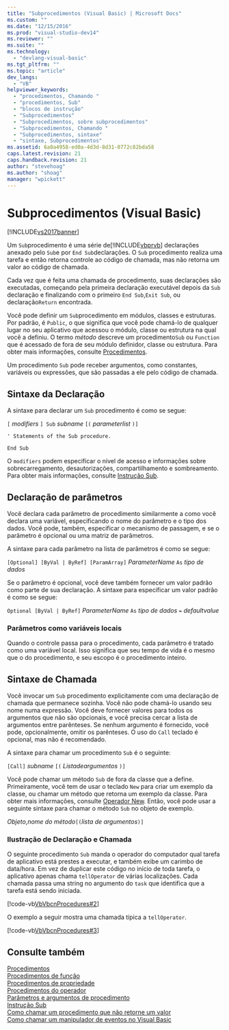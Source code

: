 ```yaml
---
title: "Subprocedimentos (Visual Basic) | Microsoft Docs"
ms.custom: ""
ms.date: "12/15/2016"
ms.prod: "visual-studio-dev14"
ms.reviewer: ""
ms.suite: ""
ms.technology: 
  - "devlang-visual-basic"
ms.tgt_pltfrm: ""
ms.topic: "article"
dev_langs: 
  - "VB"
helpviewer_keywords: 
  - "procedimentos, Chamando "
  - "procedimentos, Sub"
  - "blocos de instrução"
  - "Subprocedimentos"
  - "Subprocedimentos, sobre subprocedimentos"
  - "Subprocedimentos, Chamando "
  - "Subprocedimentos, sintaxe"
  - "sintaxe, Subprocedimentos"
ms.assetid: 6a0a4958-ed0a-4d3d-8d31-0772c82bda58
caps.latest.revision: 21
caps.handback.revision: 21
author: "stevehoag"
ms.author: "shoag"
manager: "wpickett"
---
```

# Subprocedimentos (Visual Basic)
[!INCLUDE[vs2017banner](../../../../csharp/includes/vs2017banner.md)]

Um `Sub`procedimento é uma série de[!INCLUDE[vbprvb](../../../../csharp/programming-guide/concepts/linq/includes/vbprvb_md.md)] declarações anexado pelo `Sub`e por `End Sub`declarações.  O `Sub` procedimento realiza uma tarefa e então retorna controle ao código de chamada, mas não retorna um valor ao código de chamada.  
  
 Cada vez que é feita uma chamada de procedimento, suas declarações são executadas, começando pela primeira declaração executável depois da `Sub` declaração e finalizando com o primeiro `End Sub`,`Exit Sub`, ou  declaração`Return` encontrada.  
  
 Você pode definir um `Sub`procedimento em módulos, classes e estruturas.  Por padrão, é `Public`, o que significa que você pode chamá\-lo de qualquer lugar no seu aplicativo que acessou o módulo, classe ou estrutura na qual você a definiu.  O termo *método* descreve um procedimento`Sub` ou `Function` que é acessado de fora de seu módulo definidor, classe ou estrutura.  Para obter mais informações, consulte [Procedimentos](../../../../visual-basic/programming-guide/language-features/procedures/index.md).  
  
 Um procedimento `Sub` pode receber argumentos, como constantes, variáveis ou expressões, que são passadas a ele pelo código de chamada.  
  
## Sintaxe da Declaração  
 A sintaxe para declarar um `Sub` procedimento é como se segue:  
  
 `[` *modifiers* `] Sub`  *subname* `[(` *parameterlist* `)]`  
  
 `' Statements of the Sub procedure.`  
  
 `End Sub`  
  
 O `modifiers` podem especificar o nível de acesso e informações sobre sobrecarregamento, desautorizações, compartilhamento e sombreamento.  Para obter mais informações, consulte [Instrução Sub](../../../../visual-basic/language-reference/statements/sub-statement.md).  
  
## Declaração de parâmetros  
 Você declara cada parâmetro de procedimento similarmente a como você declara uma variável, especificando o nome do parâmetro e o tipo dos dados.  Você pode, também, especificar o mecanismo de passagem, e se o parâmetro é opcional ou uma matriz de parâmetros.  
  
 A sintaxe para cada parâmetro na lista de parâmetros é como se segue:  
  
 `[Optional] [ByVal | ByRef] [ParamArray]`  *ParameterName*  `As`  *tipo de dados*  
  
 Se o parâmetro é opcional, você deve também fornecer um valor padrão como parte de sua declaração.  A sintaxe para especificar um valor padrão é como se segue:  
  
 `Optional [ByVal | ByRef]`  *ParameterName*  `As`  *tipo de dados*  `=`  *defaultvalue*  
  
### Parâmetros como variáveis locais  
 Quando o controle passa para o procedimento, cada parâmetro é tratado como uma variável local.  Isso significa que seu tempo de vida é o mesmo que o do procedimento, e seu escopo é o procedimento inteiro.  
  
## Sintaxe de Chamada  
 Você invocar um `Sub` procedimento explicitamente com uma declaração de chamada que permanece sozinha.  Você não pode chamá\-lo usando seu nome numa expressão.  Você deve fornecer valores para todos os argumentos que não são opcionais, e você precisa cercar a lista de argumentos entre parênteses.  Se nenhum argumento é fornecido, você pode, opcionalmente, omitir os parênteses.  O uso do `Call` teclado é opcional, mas não é recomendado.  
  
 A sintaxe para chamar um procedimento `Sub` é o seguinte:  
  
 `[Call]`  *subname* `[(` *Listadeargumentos* `)]`  
  
 Você pode chamar um método `Sub` de fora da classe que a define.  Primeiramente, você tem de usar o teclado `New` para criar um exemplo da classe, ou chamar um método que retorna um exemplo da classe.  Para obter mais informações, consulte [Operador New](../../../../visual-basic/language-reference/operators/new-operator.md).  Então, você pode usar a seguinte sintaxe para chamar o método `Sub` no objeto de exemplo.  
  
 *Objeto*,*nome do método*`[(`*lista de argumentos*`)]`  
  
### Ilustração de Declaração e Chamada  
 O seguinte procedimento `Sub` manda o operador do computador qual tarefa de aplicativo está prestes a executar, e também exibe um carimbo de data\/hora.  Em vez de duplicar este código no início de toda tarefa, o aplicativo apenas chama  `tellOperator`  de várias localizações.  Cada chamada passa uma string no argumento do  `task`  que identifica que a tarefa está sendo iniciada.  
  
 [!code-vb[VbVbcnProcedures#2](../../../../visual-basic/programming-guide/language-features/procedures/codesnippet/VisualBasic/sub-procedures_1.vb)]  
  
 O exemplo a seguir mostra uma chamada típica a `tellOperator`.  
  
 [!code-vb[VbVbcnProcedures#3](../../../../visual-basic/programming-guide/language-features/procedures/codesnippet/VisualBasic/sub-procedures_2.vb)]  
  
## Consulte também  
 [Procedimentos](../../../../visual-basic/programming-guide/language-features/procedures/index.md)   
 [Procedimentos de função](../../../../visual-basic/programming-guide/language-features/procedures/function-procedures.md)   
 [Procedimentos de propriedade](../../../../visual-basic/programming-guide/language-features/procedures/property-procedures.md)   
 [Procedimentos do operador](../../../../visual-basic/programming-guide/language-features/procedures/operator-procedures.md)   
 [Parâmetros e argumentos de procedimento](../../../../visual-basic/programming-guide/language-features/procedures/procedure-parameters-and-arguments.md)   
 [Instrução Sub](../../../../visual-basic/language-reference/statements/sub-statement.md)   
 [Como chamar um procedimento que não retorne um valor](../../../../visual-basic/programming-guide/language-features/procedures/how-to-call-a-procedure-that-does-not-return-a-value.md)   
 [Como chamar um manipulador de eventos no Visual Basic](../../../../visual-basic/programming-guide/language-features/procedures/how-to-call-an-event-handler.md)
